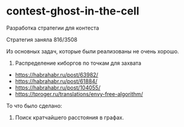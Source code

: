 # contest-ghost-in-the-cell
Разработка стратегии для контеста

Стратегия заняла 816/3508

Из основных задач, которые были реализованы не очень хорошо.

1. Распределение киборгов по точкам для захвата

- https://habrahabr.ru/post/63982/
- https://habrahabr.ru/post/61884/
- https://habrahabr.ru/post/104055/
- https://tproger.ru/translations/envy-free-algorithm/

То что было сделано:
1. Поиск кратчайшего расстояния в графах.
